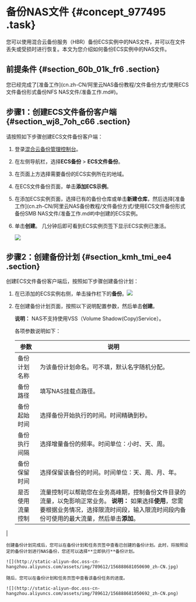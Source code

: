 # 备份NAS文件 {#concept_977495 .task}

您可以使用混合云备份服务（HBR）备份ECS实例中的NAS文件，并可以在文件丢失或受损时进行恢复。本文为您介绍如何备份ECS实例中的NAS文件。

## 前提条件 {#section_60b_01k_fr6 .section}

您已经完成了[准备工作](cn.zh-CN/阿里云NAS备份教程/文件备份方式/使用ECS文件备份形式备份NFS NAS文件/准备工作.md#)。

## 步骤1：创建ECS文件备份客户端 {#section_wj8_7oh_c66 .section}

请按照如下步骤创建ECS文件备份客户端：

1.  登录[混合云备份管理控制台](https://hbr.console.aliyun.com)。
2.  在左侧导航栏，选择**ECS备份** \> **ECS文件备份**。
3.  在页面上方选择需要备份的ECS实例所在的地域。
4.  在ECS文件备份页面，单击**添加ECS示例**。
5.  在添加ECS实例页面，选择已有的备份仓库或单击**新建仓库**，然后选择[准备工作](cn.zh-CN/阿里云NAS备份教程/文件备份方式/使用ECS文件备份形式备份SMB NAS文件/准备工作.md#)中创建的ECS实例。
6.  单击**创建**。 几分钟后即可看到ECS实例页签下显示ECS实例已激活。

    ![](http://static-aliyun-doc.oss-cn-hangzhou.aliyuncs.com/assets/img/789612/156888681050683_zh-CN.jpg)


## 步骤2：创建备份计划 {#section_kmh_tmi_ee4 .section}

创建ECS文件备份客户端后，按照如下步骤创建备份计划：

1.  在已添加的ECS实例右侧，单击操作栏下的**备份**。![](http://static-aliyun-doc.oss-cn-hangzhou.aliyuncs.com/assets/img/789612/156888681050684_zh-CN.jpg)


2.  在创建备份计划页面，按照以下说明配置参数，然后单击**创建**。 

    **说明：** NAS不支持使用VSS（Volume Shadow\(Copy\)Service）。

    各项参数说明如下：

    |参数|说明|
    |--|--|
    |备份计划名称|为该备份计划命名。可不填，默认名字随机分配。|
    |备份路径|填写NAS挂载点路径。|
    |备份起始时间|选择备份开始执行的时间。时间精确到秒。|
    |备份执行间隔|选择增量备份的频率。时间单位：小时、天、周。|
    |备份保留时间|选择保留该备份的时间。时间单位：天、周、月、年。|
    |是否使用流量控制|流量控制可以帮助您在业务高峰期，控制备份文件目录的流量，以免影响正常业务。 **说明：** 如果选择**使用**，您需要根据业务情况，选择限流时间段，输入限流时间段内备份可使用的最大流量，然后单击**添加**。

 |

    创建备份计划完成后，您可以在备份计划和任务页签中查看已创建的备份计划。此时，将按照设定的备份计划进行NAS备份，您还可以选择**立即执行**备份计划。

    ![](http://static-aliyun-doc.oss-cn-hangzhou.aliyuncs.com/assets/img/789612/156888681050690_zh-CN.jpg)

    随后，您可以在备份计划和任务页签中查看该备份任务的进度。

    ![](http://static-aliyun-doc.oss-cn-hangzhou.aliyuncs.com/assets/img/789612/156888681050692_zh-CN.png)


